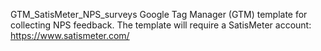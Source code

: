GTM_SatisMeter_NPS_surveys
Google Tag Manager (GTM) template for collecting NPS feedback. The template will require a SatisMeter account: https://www.satismeter.com/

